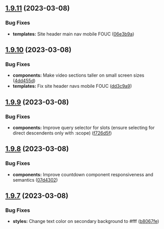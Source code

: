 ## [1.9.11](https://github.com/jacecotton/tcds/compare/v1.9.10...v1.9.11) (2023-03-08)


### Bug Fixes

* **templates:** Site header main nav mobile FOUC ([06e3b9a](https://github.com/jacecotton/tcds/commit/06e3b9ac7f1f6ef150f1300c3df13a70952b411b))



## [1.9.10](https://github.com/jacecotton/tcds/compare/v1.9.9...v1.9.10) (2023-03-08)


### Bug Fixes

* **components:** Make video sections taller on small screen sizes ([4dd455d](https://github.com/jacecotton/tcds/commit/4dd455d17e9bf9b7ce798ba33d4e4eb81b65f3d3))
* **templates:** Fix site header navs mobile FOUC ([dd3c9a9](https://github.com/jacecotton/tcds/commit/dd3c9a9374b3e2bf670e76e4a03ffcfd04a80b00))



## [1.9.9](https://github.com/jacecotton/tcds/compare/v1.9.8...v1.9.9) (2023-03-08)


### Bug Fixes

* **components:** Improve query selector for slots (ensure selecting for direct descendents only with :scope) ([f726d5f](https://github.com/jacecotton/tcds/commit/f726d5f53d3bb014da44cc7d4a2d9c9b679c7eb9))



## [1.9.8](https://github.com/jacecotton/tcds/compare/v1.9.7...v1.9.8) (2023-03-08)


### Bug Fixes

* **components:** Improve countdown component responsiveness and semantics ([07d4302](https://github.com/jacecotton/tcds/commit/07d4302cb3a75737e77255417556bd911b2e8300))



## [1.9.7](https://github.com/jacecotton/tcds/compare/v1.9.6...v1.9.7) (2023-03-08)


### Bug Fixes

* **styles:** Change text color on secondary background to #fff ([b8067fe](https://github.com/jacecotton/tcds/commit/b8067feb0d6113ac9984378fa4c2b0569df752af))



